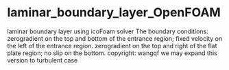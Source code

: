 # laminar_boundary_layer_OpenFOAM
laminar boundary layer using icoFoam solver
The boundary conditions:
zerogradient on the top and bottom of the entrance region; fixed velocity on the left of the entrance region. zerogradient on the top and right of the flat plate region; no slip on the bottom.
copyright: wangqf
we may expand this version to turbulent case
